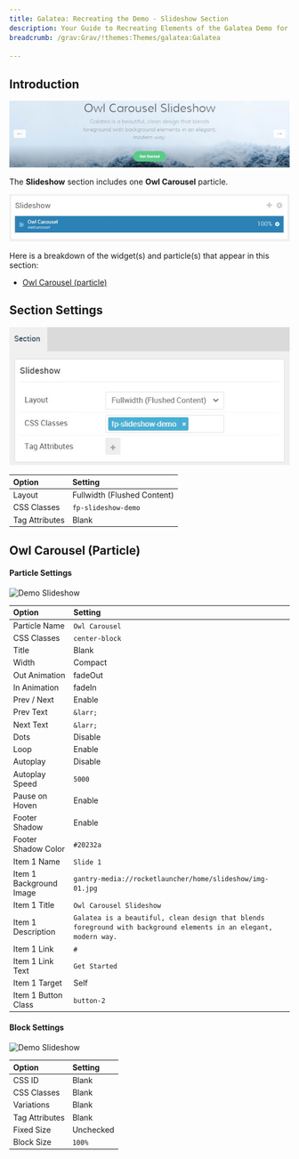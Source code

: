 ```yaml
---
title: Galatea: Recreating the Demo - Slideshow Section
description: Your Guide to Recreating Elements of the Galatea Demo for Grav
breadcrumb: /grav:Grav/!themes:Themes/galatea:Galatea

---
```


## Introduction

![](assets/demo_3.jpeg)

The **Slideshow** section includes one **Owl Carousel** particle.

![](assets/home_slideshow.jpeg)

Here is a breakdown of the widget(s) and particle(s) that appear in this section:

* [Owl Carousel (particle)](#owl-carousel-(particle))

## Section Settings

![](assets/demo_slideshow_settings.jpeg)

| Option           | Setting                     |
| :--------------- | :----------                 |
| Layout           | Fullwidth (Flushed Content) |
| CSS Classes      | `fp-slideshow-demo`         |
| Tag Attributes   | Blank                       |

## Owl Carousel (Particle)

#### Particle Settings

![Demo Slideshow](demo_slideshow_1.jpeg)

| Option                  | Setting                                                                                                           |
| :-----                  | :-----                                                                                                            |
| Particle Name           | `Owl Carousel`                                                                                                    |
| CSS Classes             | `center-block`                                                                                                    |
| Title                   | Blank                                                                                                             |
| Width                   | Compact                                                                                                           |
| Out Animation           | fadeOut                                                                                                           |
| In Animation            | fadeIn                                                                                                            |
| Prev / Next             | Enable                                                                                                            |
| Prev Text               | `&larr;`                                                                                                          |
| Next Text               | `&larr;`                                                                                                          |
| Dots                    | Disable                                                                                                           |
| Loop                    | Enable                                                                                                            |
| Autoplay                | Disable                                                                                                           |
| Autoplay Speed          | `5000`                                                                                                            |
| Pause on Hoven          | Enable                                                                                                            |
| Footer Shadow           | Enable                                                                                                            |
| Footer Shadow Color     | `#20232a`                                                                                                         |
| Item 1 Name             | `Slide 1`                                                                                                         |
| Item 1 Background Image | `gantry-media://rocketlauncher/home/slideshow/img-01.jpg`                                                         |
| Item 1 Title            | `Owl Carousel Slideshow`                                                                                          |
| Item 1 Description      | `Galatea is a beautiful, clean design that blends foreground with background elements in an elegant, modern way.` |
| Item 1 Link             | `#`                                                                                                               |
| Item 1 Link Text        | `Get Started`                                                                                                     |
| Item 1 Target           | Self                                                                                                              |
| Item 1 Button Class     | `button-2`                                                                                                        |

#### Block Settings

![Demo Slideshow](demo_slideshow_2.jpeg)

| Option         | Setting   |
| :-----         | :-----    |
| CSS ID         | Blank     |
| CSS Classes    | Blank     |
| Variations     | Blank     |
| Tag Attributes | Blank     |
| Fixed Size     | Unchecked |
| Block Size     | `100%`    |


